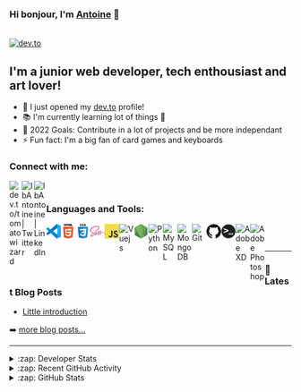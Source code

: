 ### Hi bonjour, I'm [Antoine][website] 👋
<br>
<a href="https://dev.to/tomatowizard" target="_blank"><img alt="dev.to" src="https://img.shields.io/badge/MY%20DEV.TO%20PAGE-GO-green?style=for-the-badge&logo=dev.to" /></a>

<br>

## I'm a junior web developer, tech enthousiast and art lover!

- 🔭 I just opened my [dev.to][website] profile!
- 📚 I'm currently learning lot of things 🤣
- 🥅 2022 Goals: Contribute in a lot of projects and be more independant
- ⚡ Fun fact: I'm a big fan of card games and keyboards

### Connect with me:

[<img align="left" alt="dev.to/tomatowizard" width="22px" src="https://practicaldev-herokuapp-com.freetls.fastly.net/assets/devlogo-pwa-512.png" />][website]
[<img align="left" alt="lbAntoine | Twitter" width="22px" src="https://cdn-icons.flaticon.com/png/512/3536/premium/3536424.png?token=exp=1635191822~hmac=6056e65dd4411e8e954346f714481972" />][twitter]
[<img align="left" alt="lbAntoine | LinkedIn" width="22px" src="https://cdn-icons.flaticon.com/png/512/3536/premium/3536505.png?token=exp=1635191790~hmac=378905ed497a251d9346901d8b4517cd" />][linkedin]

<br>

### Languages and Tools:

<img align="left" alt="Visual Studio Code" width="26px" src="https://raw.githubusercontent.com/github/explore/80688e429a7d4ef2fca1e82350fe8e3517d3494d/topics/visual-studio-code/visual-studio-code.png" />
<img align="left" alt="HTML5" width="26px" src="https://raw.githubusercontent.com/github/explore/80688e429a7d4ef2fca1e82350fe8e3517d3494d/topics/html/html.png" />
<img align="left" alt="CSS3" width="26px" src="https://raw.githubusercontent.com/github/explore/80688e429a7d4ef2fca1e82350fe8e3517d3494d/topics/css/css.png" />
<img align="left" alt="Sass" width="26px" src="https://raw.githubusercontent.com/github/explore/80688e429a7d4ef2fca1e82350fe8e3517d3494d/topics/sass/sass.png" />
<img align="left" alt="JavaScript" width="26px" src="https://raw.githubusercontent.com/github/explore/80688e429a7d4ef2fca1e82350fe8e3517d3494d/topics/javascript/javascript.png" />
<img align="left" alt="Vuejs" width="26px" src="https://upload.wikimedia.org/wikipedia/commons/thumb/9/95/Vue.js_Logo_2.svg/langfr-220px-Vue.js_Logo_2.svg.png" />
<img align="left" alt="Node.js" width="26px" src="https://raw.githubusercontent.com/github/explore/80688e429a7d4ef2fca1e82350fe8e3517d3494d/topics/nodejs/nodejs.png" />
<img align="left" alt="Python" width="26px" src="https://cdn.icon-icons.com/icons2/112/PNG/512/python_18894.png" />
<img align="left" alt="MySQL" width="26px" src="https://upload.wikimedia.org/wikipedia/fr/thumb/6/62/MySQL.svg/1200px-MySQL.svg.png" />
<img align="left" alt="MongoDB" width="26px" src="https://img.icons8.com/color/452/mongodb.png" />
<img align="left" alt="Git" width="26px" src="https://iconape.com/wp-content/png_logo_vector/git-icon.png" />
<img align="left" alt="GitHub" width="26px" src="https://raw.githubusercontent.com/github/explore/78df643247d429f6cc873026c0622819ad797942/topics/github/github.png" />
<img align="left" alt="Terminal" width="26px" src="https://raw.githubusercontent.com/github/explore/80688e429a7d4ef2fca1e82350fe8e3517d3494d/topics/terminal/terminal.png" />
<img align="left" alt="Adobe XD" width="26px" src="https://upload.wikimedia.org/wikipedia/commons/thumb/c/c2/Adobe_XD_CC_icon.svg/2101px-Adobe_XD_CC_icon.svg.png" />
<img align="left" alt="Adobe Photoshop" width="26px" src="https://upload.wikimedia.org/wikipedia/commons/thumb/a/af/Adobe_Photoshop_CC_icon.svg/1200px-Adobe_Photoshop_CC_icon.svg.png" />


<br>
<br>

---

### 📕 Latest Blog Posts

<!-- BLOG-POST-LIST:START -->
- [Little introduction](https://dev.to/tomatowizard/little-introduction-2909)
<!-- BLOG-POST-LIST:END -->

➡️ [more blog posts...](website)

---

<details>
  <summary>:zap: Developer Stats </summary>

  <!--START_SECTION:waka-->
**I'm a Night 🦉** 

```text
🌞 Morning    0 commits      ░░░░░░░░░░░░░░░░░░░░░░░░░   0.0% 
🌆 Daytime    15 commits     ██████████░░░░░░░░░░░░░░░   41.67% 
🌃 Evening    15 commits     ██████████░░░░░░░░░░░░░░░   41.67% 
🌙 Night      6 commits      ████░░░░░░░░░░░░░░░░░░░░░   16.67%

```


📊 **This Week I Spent My Time On** 

```text
⌚︎ Time Zone: Europe/Berlin

💬 Programming Languages: 
No Activity Tracked This Week

🔥 Editors: 
No Activity Tracked This Week

💻 Operating System: 
No Activity Tracked This Week

```


 Last Updated on 26/10/2021
<!--END_SECTION:waka-->

</details>

<details>
  <summary>:zap: Recent GitHub Activity</summary>
  
  <!--START_SECTION:activity-->
  <!--END_SECTION:activity-->

</details>

<details>
  <summary>:zap: GitHub Stats</summary>

  <p><img align="left" src="https://github-readme-stats.vercel.app/api?username=lbAntoine&count_private=true&show_icons=true&theme=tokyonight&hide_border=true" alt="lbantoine" /></p>
  <p><img align="left" src="https://github-readme-stats.vercel.app/api/top-langs?username=lbantoine&show_icons=true&locale=en&layout=compact&theme=tokyonight&hide_border=true" alt="lbantoine" /></p>

</details>

[website]: https://dev.to/tomatowizard
[twitter]: https://twitter.com/tomato_wizard
[linkedin]: https://www.linkedin.com/in/antoine-le-bras/
[github]: https://github.com/lbAntoine


<!-- [instagram]:

Hi bonjour, I'm Antoine (aka tomatoWizard) 👋 I'm a french junior developer! I got on the developer train in 2021, so that makes me still very new. I'm going to try to post regularly about my journey, learning how to become a better developer. Don't hesitate to come by and say hi 😊 -->